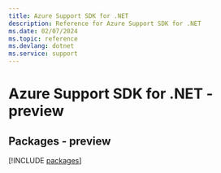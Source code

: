 ```yaml
---
title: Azure Support SDK for .NET
description: Reference for Azure Support SDK for .NET
ms.date: 02/07/2024
ms.topic: reference
ms.devlang: dotnet
ms.service: support
---
```

# Azure Support SDK for .NET - preview
## Packages - preview
[!INCLUDE [packages](support-index.md)]